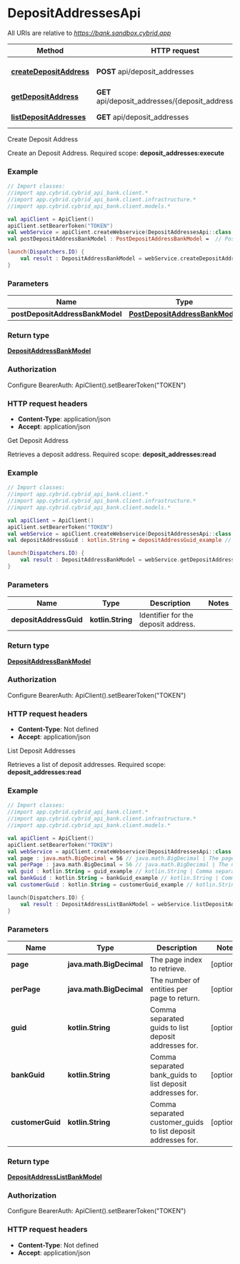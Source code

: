 # DepositAddressesApi

All URIs are relative to *https://bank.sandbox.cybrid.app*

Method | HTTP request | Description
------------- | ------------- | -------------
[**createDepositAddress**](DepositAddressesApi.md#createDepositAddress) | **POST** api/deposit_addresses | Create Deposit Address
[**getDepositAddress**](DepositAddressesApi.md#getDepositAddress) | **GET** api/deposit_addresses/{deposit_address_guid} | Get Deposit Address
[**listDepositAddresses**](DepositAddressesApi.md#listDepositAddresses) | **GET** api/deposit_addresses | List Deposit Addresses



Create Deposit Address

Create an Deposit Address.  Required scope: **deposit_addresses:execute**

### Example
```kotlin
// Import classes:
//import app.cybrid.cybrid_api_bank.client.*
//import app.cybrid.cybrid_api_bank.client.infrastructure.*
//import app.cybrid.cybrid_api_bank.client.models.*

val apiClient = ApiClient()
apiClient.setBearerToken("TOKEN")
val webService = apiClient.createWebservice(DepositAddressesApi::class.java)
val postDepositAddressBankModel : PostDepositAddressBankModel =  // PostDepositAddressBankModel | 

launch(Dispatchers.IO) {
    val result : DepositAddressBankModel = webService.createDepositAddress(postDepositAddressBankModel)
}
```

### Parameters

Name | Type | Description  | Notes
------------- | ------------- | ------------- | -------------
 **postDepositAddressBankModel** | [**PostDepositAddressBankModel**](PostDepositAddressBankModel.md)|  |

### Return type

[**DepositAddressBankModel**](DepositAddressBankModel.md)

### Authorization


Configure BearerAuth:
    ApiClient().setBearerToken("TOKEN")

### HTTP request headers

 - **Content-Type**: application/json
 - **Accept**: application/json


Get Deposit Address

Retrieves a deposit address.  Required scope: **deposit_addresses:read**

### Example
```kotlin
// Import classes:
//import app.cybrid.cybrid_api_bank.client.*
//import app.cybrid.cybrid_api_bank.client.infrastructure.*
//import app.cybrid.cybrid_api_bank.client.models.*

val apiClient = ApiClient()
apiClient.setBearerToken("TOKEN")
val webService = apiClient.createWebservice(DepositAddressesApi::class.java)
val depositAddressGuid : kotlin.String = depositAddressGuid_example // kotlin.String | Identifier for the deposit address.

launch(Dispatchers.IO) {
    val result : DepositAddressBankModel = webService.getDepositAddress(depositAddressGuid)
}
```

### Parameters

Name | Type | Description  | Notes
------------- | ------------- | ------------- | -------------
 **depositAddressGuid** | **kotlin.String**| Identifier for the deposit address. |

### Return type

[**DepositAddressBankModel**](DepositAddressBankModel.md)

### Authorization


Configure BearerAuth:
    ApiClient().setBearerToken("TOKEN")

### HTTP request headers

 - **Content-Type**: Not defined
 - **Accept**: application/json


List Deposit Addresses

Retrieves a list of deposit addresses.  Required scope: **deposit_addresses:read**

### Example
```kotlin
// Import classes:
//import app.cybrid.cybrid_api_bank.client.*
//import app.cybrid.cybrid_api_bank.client.infrastructure.*
//import app.cybrid.cybrid_api_bank.client.models.*

val apiClient = ApiClient()
apiClient.setBearerToken("TOKEN")
val webService = apiClient.createWebservice(DepositAddressesApi::class.java)
val page : java.math.BigDecimal = 56 // java.math.BigDecimal | The page index to retrieve.
val perPage : java.math.BigDecimal = 56 // java.math.BigDecimal | The number of entities per page to return.
val guid : kotlin.String = guid_example // kotlin.String | Comma separated guids to list deposit addresses for.
val bankGuid : kotlin.String = bankGuid_example // kotlin.String | Comma separated bank_guids to list deposit addresses for.
val customerGuid : kotlin.String = customerGuid_example // kotlin.String | Comma separated customer_guids to list deposit addresses for.

launch(Dispatchers.IO) {
    val result : DepositAddressListBankModel = webService.listDepositAddresses(page, perPage, guid, bankGuid, customerGuid)
}
```

### Parameters

Name | Type | Description  | Notes
------------- | ------------- | ------------- | -------------
 **page** | **java.math.BigDecimal**| The page index to retrieve. | [optional]
 **perPage** | **java.math.BigDecimal**| The number of entities per page to return. | [optional]
 **guid** | **kotlin.String**| Comma separated guids to list deposit addresses for. | [optional]
 **bankGuid** | **kotlin.String**| Comma separated bank_guids to list deposit addresses for. | [optional]
 **customerGuid** | **kotlin.String**| Comma separated customer_guids to list deposit addresses for. | [optional]

### Return type

[**DepositAddressListBankModel**](DepositAddressListBankModel.md)

### Authorization


Configure BearerAuth:
    ApiClient().setBearerToken("TOKEN")

### HTTP request headers

 - **Content-Type**: Not defined
 - **Accept**: application/json

